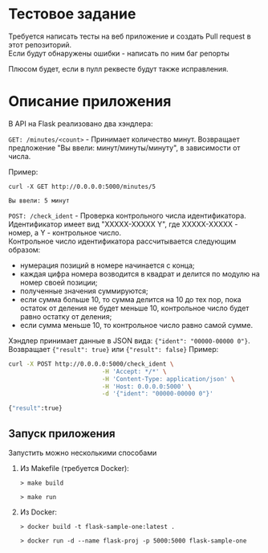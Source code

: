 # Тестовое задание

Требуется написать тесты на веб приложение и создать  Pull request в этот репозиторий.
<br>Если будут обнаружены ошибки - написать по ним баг репорты

Плюсом будет, если в пулл реквесте будут также исправления.


# Описание приложения
В API на Flask реализовано два хэндлера:

`GET: /minutes/<count>` - Принимает количество минут. 
Возвращает предложение "Вы ввели: <count> минут/минуты/минуту", в зависимости от числа.

Пример: 
```
curl -X GET http://0.0.0.0:5000/minutes/5

Вы ввели: 5 минут
```  

`POST: /check_ident` - Проверка контрольного числа идентификатора.
<br>Идентификатор имеет вид "XXXXX-XXXXX Y", где XXXXX-XXXXX - номер, а Y - контрольное число.
<br>Контрольное число идентификатора рассчитывается следующим образом:
- нумерация позиций в номере начинается с конца;
- каждая цифра номера возводится в квадрат и делится по модулю на номер своей
позиции;
- полученные значения суммируются;
- если сумма больше 10, то сумма делится на 10 до тех пор, пока остаток от деления не
будет меньше 10, контрольное число будет равно остатку от деления;
- если сумма меньше 10, то контрольное число равно самой сумме.

Хэндлер принимает данные в JSON вида: `{"ident": "00000-00000 0"}`.
<br>Возвращает `{"result": true}` или `{"result": false}`
Пример: 
``` bash
curl -X POST http://0.0.0.0:5000/check_ident \
                          -H 'Accept: */*' \
                          -H 'Content-Type: application/json' \
                          -H 'Host: 0.0.0.0:5000' \
                          -d '{"ident": "00000-00000 0"}'

{"result":true}
```  



## Запуск приложения

Запустить можно несколькими способами

1) Из Makefile (требуется Docker):

    ```shell script
    > make build
    
    > make run
    
    ```

2) Из Docker:

    ```shell script
    > docker build -t flask-sample-one:latest .
    
    > docker run -d --name flask-proj -p 5000:5000 flask-sample-one
    
    ```

